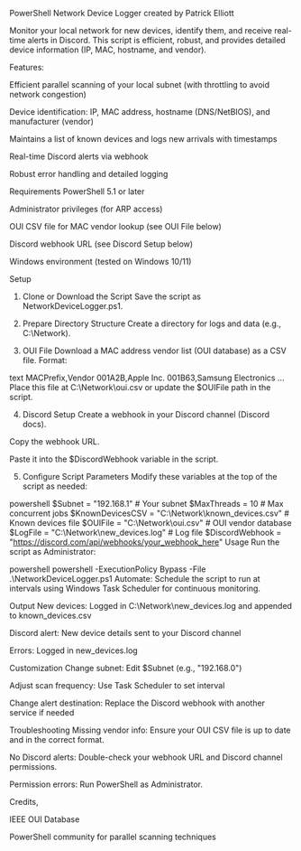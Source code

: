 PowerShell Network Device Logger
created by Patrick Elliott


Monitor your local network for new devices, identify them, and receive real-time alerts in Discord.
This script is efficient, robust, and provides detailed device information (IP, MAC, hostname, and vendor).

Features:

Efficient parallel scanning of your local subnet (with throttling to avoid network congestion)

Device identification: IP, MAC address, hostname (DNS/NetBIOS), and manufacturer (vendor)

Maintains a list of known devices and logs new arrivals with timestamps

Real-time Discord alerts via webhook

Robust error handling and detailed logging

Requirements
PowerShell 5.1 or later

Administrator privileges (for ARP access)

OUI CSV file for MAC vendor lookup (see OUI File below)

Discord webhook URL (see Discord Setup below)

Windows environment (tested on Windows 10/11)

Setup
1. Clone or Download the Script
Save the script as NetworkDeviceLogger.ps1.

2. Prepare Directory Structure
Create a directory for logs and data (e.g., C:\Network).

3. OUI File
Download a MAC address vendor list (OUI database) as a CSV file.
Format:

text
MACPrefix,Vendor
001A2B,Apple Inc.
001B63,Samsung Electronics
...
Place this file at C:\Network\oui.csv or update the $OUIFile path in the script.

4. Discord Setup
Create a webhook in your Discord channel (Discord docs).

Copy the webhook URL.

Paste it into the $DiscordWebhook variable in the script.

5. Configure Script Parameters
Modify these variables at the top of the script as needed:

powershell
$Subnet          = "192.168.1"                       # Your subnet
$MaxThreads      = 10                                # Max concurrent jobs
$KnownDevicesCSV = "C:\Network\known_devices.csv"    # Known devices file
$OUIFile         = "C:\Network\oui.csv"              # OUI vendor database
$LogFile         = "C:\Network\new_devices.log"      # Log file
$DiscordWebhook  = "https://discord.com/api/webhooks/your_webhook_here"
Usage
Run the script as Administrator:

powershell
powershell -ExecutionPolicy Bypass -File .\NetworkDeviceLogger.ps1
Automate:
Schedule the script to run at intervals using Windows Task Scheduler for continuous monitoring.

Output
New devices: Logged in C:\Network\new_devices.log and appended to known_devices.csv

Discord alert: New device details sent to your Discord channel

Errors: Logged in new_devices.log

Customization
Change subnet: Edit $Subnet (e.g., "192.168.0")

Adjust scan frequency: Use Task Scheduler to set interval

Change alert destination: Replace the Discord webhook with another service if needed

Troubleshooting
Missing vendor info: Ensure your OUI CSV file is up to date and in the correct format.

No Discord alerts: Double-check your webhook URL and Discord channel permissions.

Permission errors: Run PowerShell as Administrator.

Credits,

IEEE OUI Database

PowerShell community for parallel scanning techniques



